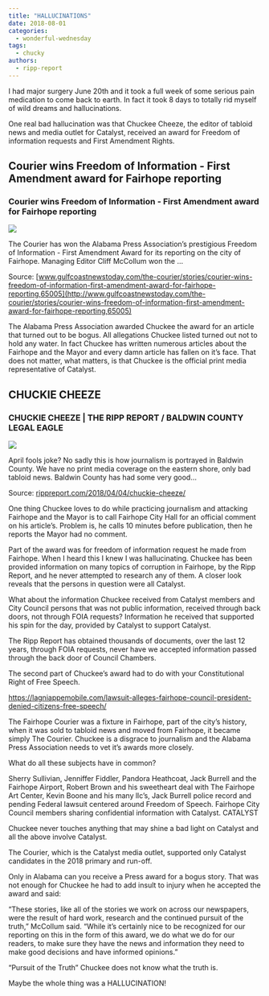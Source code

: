 ```yaml
---
title: "HALLUCINATIONS"
date: 2018-08-01
categories: 
  - wonderful-wednesday
tags: 
  - chucky
authors: 
  - ripp-report
---
```


I had major surgery June 20th and it took a full week of some serious pain medication to come back to earth. In fact it took 8 days to totally rid myself of wild dreams and hallucinations.

One real bad hallucination was that Chuckee Cheeze, the editor of tabloid news and media outlet for Catalyst, received an award for Freedom of information requests and First Amendment Rights.

## Courier wins Freedom of Information - First Amendment award for Fairhope reporting

### Courier wins Freedom of Information - First Amendment award for Fairhope reporting

![](http://cdn1.creativecirclemedia.com/gulfcoast/original/20180723-164414-Logo-GCMedia%20copy.jpg)

The Courier has won the Alabama Press Association’s prestigious Freedom of Information - First Amendment Award for its reporting on the city of Fairhope. Managing Editor Cliff McCollum won the …

Source: [www.gulfcoastnewstoday.com/the-courier/stories/courier-wins-freedom-of-information-first-amendment-award-for-fairhope-reporting,65005](http://www.gulfcoastnewstoday.com/the-courier/stories/courier-wins-freedom-of-information-first-amendment-award-for-fairhope-reporting,65005)

The Alabama Press Association awarded Chuckee the award for an article that turned out to be bogus. All allegations Chuckee listed turned out not to hold any water. In fact Chuckee has written numerous articles about the Fairhope and the Mayor and every damn article has fallen on it’s face. That does not matter, what matters, is that Chuckee is the official print media representative of Catalyst.

## CHUCKIE CHEEZE

### CHUCKIE CHEEZE | THE RIPP REPORT / BALDWIN COUNTY LEGAL EAGLE

![](https://cdn.rippreport.com/wp-content/uploads/2017/08/Chucky-chucky-the-killer-doll-25650727-409-268.png)

April fools joke? No sadly this is how journalism is portrayed in Baldwin County. We have no print media coverage on the eastern shore, only bad tabloid news. Baldwin County has had some very good…

Source: [rippreport.com/2018/04/04/chuckie-cheeze/](https://rippreport.com/2018/04/04/chuckie-cheeze/)

One thing Chuckee loves to do while practicing journalism and attacking Fairhope and the Mayor is to call Fairhope City Hall for an official comment on his article’s. Problem is, he calls 10 minutes before publication, then he reports the Mayor had no comment.

Part of the award was for freedom of information request he made from Fairhope. When I heard this I knew I was hallucinating. Chuckee has been provided information on many topics of corruption in Fairhope, by the Ripp Report, and he never attempted to research any of them. A closer look reveals that the persons in question were all Catalyst.

What about the information Chuckee received from Catalyst members and City Council persons that was not public information, received through back doors, not through FOIA requests? Information he received that supported his spin for the day, provided by Catalyst to support Catalyst.

The Ripp Report has obtained thousands of documents, over the last 12 years, through FOIA requests, never have we accepted information passed through the back door of Council Chambers.

The second part of Chuckee’s award had to do with your Constitutional Right of Free Speech.

https://lagniappemobile.com/lawsuit-alleges-fairhope-council-president-denied-citizens-free-speech/

The Fairhope Courier was a fixture in Fairhope, part of the city’s history, when it was sold to tabloid news and moved from Fairhope, it became simply The Courier. Chuckee is a disgrace to journalism and the Alabama Press Association needs to vet it’s awards more closely.

What do all these subjects have in common?

Sherry Sullivian, Jenniffer Fiddler, Pandora Heathcoat, Jack Burrell and the Fairhope Airport, Robert Brown and his sweetheart deal with The Fairhope Art Center, Kevin Boone and his many llc’s, Jack Burrell police record and pending Federal lawsuit centered around Freedom of Speech. Fairhope City Council members sharing confidential information with Catalyst. CATALYST

Chuckee never touches anything that may shine a bad light on Catalyst and all the above involve Catalyst.

The Courier, which is the Catalyst media outlet, supported only Catalyst candidates in the 2018 primary and run-off.

Only in Alabama can you receive a Press award for a bogus story. That was not enough for Chuckee he had to add insult to injury when he accepted the award and said:

“These stories, like all of the stories we work on across our newspapers, were the result of hard work, research and the continued pursuit of the truth,” McCollum said. “While it’s certainly nice to be recognized for our reporting on this in the form of this award, we do what we do for our readers, to make sure they have the news and information they need to make good decisions and have informed opinions.”

“Pursuit of the Truth” Chuckee does not know what the truth is.

Maybe the whole thing was a HALLUCINATION!
